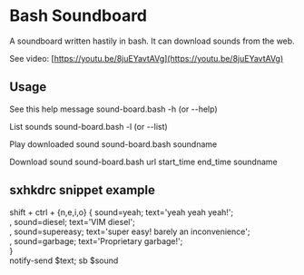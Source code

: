# Bash Soundboard

A soundboard written hastily in bash.
It can download sounds from the web.

See video: [https://youtu.be/8juEYavtAVg](https://youtu.be/8juEYavtAVg)

## Usage

See this help message
sound-board.bash -h (or --help)

List sounds
sound-board.bash -l (or --list)

Play downloaded sound
sound-board.bash soundname

Download sound
sound-board.bash url start_time end_time soundname

## sxhkdrc snippet example

shift + ctrl + {n,e,i,o}
  { sound=yeah;         text='yeah yeah yeah!'; \
  , sound=diesel;       text='VIM diesel';   \
  , sound=supereasy;    text='super easy! barely an inconvenience'; \
  , sound=garbage;      text='Proprietary garbage!';  \
  } \
 notify-send $text; sb $sound

